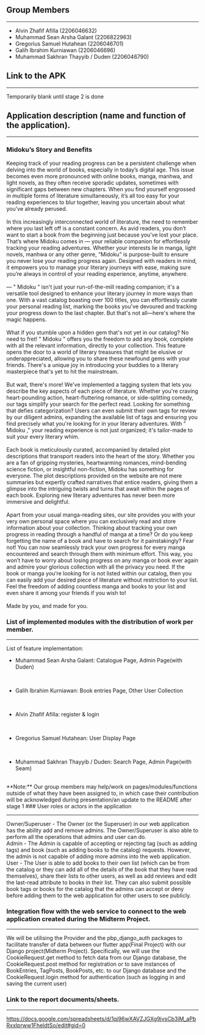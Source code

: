 ## Group Members
<hr>

* Alvin Zhafif Afilla (2206046632)
* Muhammad Sean Arsha Galant (2206822963)
* Gregorius Samuel Hutahean (2206046701)
* Galih Ibrahim Kurniawan (2206046696)
* Muhammad Sakhran Thayyib / Duden (2206046790)

## Link to the APK
<hr>

Temporarily blank until stage 2 is done

## Application description (name and function of the application).
<hr>

### Midoku’s Story and Benefits

Keeping track of your reading progress can be a persistent challenge when delving into the world of books, especially in today’s digital age. This issue becomes even more pronounced with online books, manga, manhwa, and light novels, as they often receive sporadic updates, sometimes with significant gaps between new chapters. When you find yourself engrossed in multiple forms of literature simultaneously, it’s all too easy for your reading experiences to blur together, leaving you uncertain about what you’ve already perused.
<br>
<br>
In this increasingly interconnected world of literature, the need to remember where you last left off is a constant concern. As avid readers, you don’t want to start a book from the beginning just because you’ve lost your place. That’s where Midoku comes in — your reliable companion for effortlessly tracking your reading adventures. Whether your interests lie in manga, light novels, manhwa or any other genre, “Midoku” is purpose-built to ensure you never lose your reading progress again. Designed with readers in mind, it empowers you to manage your literary journeys with ease, making sure you’re always in control of your reading experience, anytime, anywhere.
<br>
<br>
— " Midoku " isn't just your run-of-the-mill reading companion; it's a versatile tool designed to enhance your literary journey in more ways than one. With a vast catalog boasting over 100 titles, you can effortlessly curate your personal reading list, marking the books you've devoured and tracking your progress down to the last chapter. But that's not all—here's where the magic happens.
<br>
<br>
What if you stumble upon a hidden gem that's not yet in our catalog? No need to fret! " Midoku " offers you the freedom to add any book, complete with all the relevant information, directly to your collection. This feature opens the door to a world of literary treasures that might be elusive or underappreciated, allowing you to share these newfound gems with your friends. There's a unique joy in introducing your buddies to a literary masterpiece that's yet to hit the mainstream.
<br>
<br>
But wait, there's more! We've implemented a tagging system that lets you describe the key aspects of each piece of literature. Whether you're craving heart-pounding action, heart-fluttering romance, or side-splitting comedy, our tags simplify your search for the perfect read. Looking for something that defies categorization? Users can even submit their own tags for review by our diligent admins, expanding the available list of tags and ensuring you find precisely what you're looking for in your literary adventures. With " Midoku ," your reading experience is not just organized; it's tailor-made to suit your every literary whim.
<br>
<br>
Each book is meticulously curated, accompanied by detailed plot descriptions that transport readers into the heart of the story. Whether you are a fan of gripping mysteries, heartwarming romances, mind-bending science fiction, or insightful non-fiction, Midoku has something for everyone. The plot descriptions provided on the website are not mere summaries but expertly crafted narratives that entice readers, giving them a glimpse into the intriguing twists and turns that await within the pages of each book. Exploring new literary adventures has never been more immersive and delightful.
<br>
<br>
Apart from your usual manga-reading sites, our site provides you with your very own personal space where you can exclusively read and store information about your collection. Thinking about tracking your own progress in reading through a handful of manga at a time? Or do you keep forgetting the name of a book and have to search for it painstakingly? Fear not! You can now seamlessly track your own progress for every manga encountered and search through them with minimum effort. This way, you won’t have to worry about losing progress on any manga or book ever again and admire your glorious collection with all the privacy you need. If the book or manga you’re looking for is not listed within our catalog, then you can easily add your desired piece of literature without restriction to your list. Feel the freedom of adding countless manga and books to your list and even share it among your friends if you wish to!
<br>
<br>
Made by you, and made for you.

### List of implemented modules with the distribution of work per member.
<hr>

List of feature implementation:
<br>

* Muhammad Sean Arsha Galant: Catalogue Page, Admin Page(with Duden)
<br>

* Galih Ibrahim Kurniawan: Book entries Page, Other User Collection 
<br>

* Alvin Zhafif Afilla: register & login
<br>

* Gregorius Samuel Hutahean: User Display Page
<br>

* Muhammad Sakhran Thayyib / Duden: Search Page, Admin Page(with Seam)
<br>
**Note:** Our group members may help/work on pages/modules/functions outside of what they have been assigned to, in which case their contribution will be acknowledged during presentation/an update to the README after stage 1
### User roles or actors in the application
<hr>

Owner/Superuser - The Owner (or the Superuser) in our web application has the ability add and remove admins. The Owner/Superuser is also able to perform all the operations that admins and user can do.
<br>
Admin - The Admin is capable of accepting or rejecting tag (such as adding tags) and book (such as adding books to the catalog) requests. However, the admin is not capable of adding more admins into the web application.
<br>
User - The User is able to add books to their own list (which can be from the catalog or they can add all of the details of the book that they have read themselves), share their lists to other users, as well as add reviews and edit the last-read attribute to books in their list. They can also submit possible book tags or books for the catalog that the admins can accept or deny before adding them to the web application for other users to see publicly.

### Integration flow with the web service to connect to the web application created during the Midterm Project.
<hr>
We will be utilising the Provider and the pbp_django_auth packages to facilitate transfer of data between our flutter app(Final Project) with our Django project(Midterm Project). Specifically, we will use the CookieRequest.get method to fetch data from our Django database, the CookieRequest.post method for registration or to save instances of BookEntries, TagPosts, BookPosts, etc. to our Django database and the CookieRequest.login method for authentication (such as logging in and saving the current user)


### Link to the report documents/sheets.
<hr>

https://docs.google.com/spreadsheets/d/1qj96wXAVZJGXg9jvsCb3iM_aPbRxxIprww1FheIdtSo/edit#gid=0

